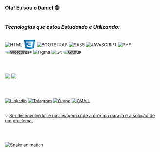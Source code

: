 ### Olá! Eu sou o Daniel 😁<br><br>

### <i>Tecnologias que estou Estudando e Utilizando:</i>


<div style="display: inline_block"><br>
  <img align="center" alt="HTML" height="30" width="40" src="https://cdn.jsdelivr.net/gh/devicons/devicon/icons/html5/html5-original.svg">
  <img align="center" alt="CSS" height="30" width="40" src="https://raw.githubusercontent.com/devicons/devicon/master/icons/css3/css3-original.svg">
  <img align="center" alt="BOOTSTRAP" height="40" width="40" src="https://cdn.jsdelivr.net/gh/devicons/devicon/icons/bootstrap/bootstrap-original.svg" >
  <img align="center" alt="SASS" height="40" width="40" src="https://cdn.jsdelivr.net/gh/devicons/devicon/icons/sass/sass-original.svg" >
  <img align="center" alt="JAVASCRIPT" height="30" width="40" src="https://cdn.jsdelivr.net/gh/devicons/devicon/icons/javascript/javascript-original.svg">
  <img align="center" alt="PHP" height="50" width="50" src="https://cdn.jsdelivr.net/gh/devicons/devicon/icons/php/php-original.svg">
  <img align="center" style="background:#c0c0c0; border-radius: 50%" alt="Wordpress" height="30" width="30" src="https://cdn.jsdelivr.net/gh/devicons/devicon/icons/wordpress/wordpress-plain.svg">
  <img align="center" alt="Figma" height="30" width="30" src="https://cdn.jsdelivr.net/gh/devicons/devicon/icons/figma/figma-original.svg">
  <img align="center" alt="Git" height="30" width="30" src="https://cdn.jsdelivr.net/gh/devicons/devicon/icons/git/git-original.svg" >
  <img align="center" style="background:#c0c0c0; border-radius: 50%" alt="Github" height="30" width="30" src="https://cdn.jsdelivr.net/gh/devicons/devicon/icons/github/github-original.svg" >
</div>

<br><br>

<div>
  <a href="https://github.com/danielfrodrigues">
  <img height="180em" src="https://github-readme-stats.vercel.app/api?username=danielfrodrigues&show_icons=true&theme=transparent&text_color=FFF&title_color=00C5A6&icon_color=027CC2&border_color=00C5A6"/>
  <img height="180em" style="" src="https://github-readme-stats.vercel.app/api/top-langs/?username=danielfrodrigues&layout=compact&langs_count=7&theme=transparent&text_color=FFF&title_color=00C5A6&border_color=00C5A6"/>
  </a>
</div>

<br><br>

[![Linkedin](https://img.shields.io/badge/LinkedIn-027CC2?style=for-the-badge&logo=linkedin&logoColor=white)](https://www.linkedin.com/in/daniel-ferreira-rodrigues-244a18149)
[![Telegram](https://img.shields.io/badge/Telegram-027CC2?style=for-the-badge&logo=telegram&logoColor=white)](https://t.me/danielfrodrigues01)
[![Skype](https://img.shields.io/badge/Skype-027CC2?style=for-the-badge&logo=skype&logoColor=white)](https://join.skype.com/invite/u4KhU3b6lOav)
[![GMAIL](https://img.shields.io/badge/Gmail-027CC2?style=for-the-badge&logo=gmail&logoColor=white)](https://mailto:danielferreira0608@gmail.com)

<br>
💡 <u>Ser desenvolvedor é uma viagem onde a próxima parada é a solução de um problema.</u>

<br><br>

 ![Snake animation](https://github.com/danielfrodrigues/danielfrodrigues/blob/output/github-contribution-grid-snake.svg)
